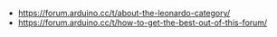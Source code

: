 - https://forum.arduino.cc/t/about-the-leonardo-category/<!-- TODO -->
- https://forum.arduino.cc/t/how-to-get-the-best-out-of-this-forum/<!-- TODO -->
